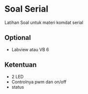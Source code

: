 # Soal Serial
Latihan Soal untuk materi komdat serial

## Optional
- Labview atau VB 6

## Ketentuan
- 2 LED
- Controlnya pwm dan on/off
- status
